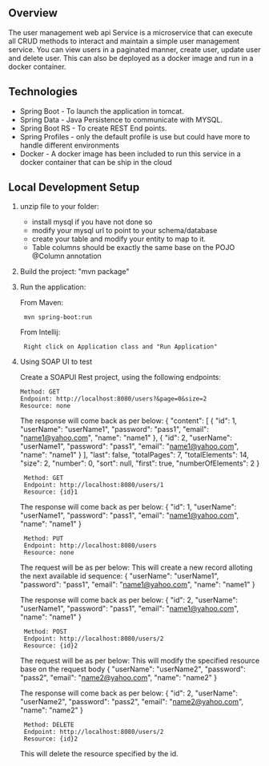Overview
--------

The user management web api Service is a microservice that can execute all CRUD methods to interact and maintain a simple user management
service. You can view users in a paginated manner, create user, update user and delete user. This can also
be deployed as a docker image and run in a docker container.


 
Technologies
------------
- Spring Boot - To launch the application in tomcat.
- Spring Data - Java Persistence to communicate with MYSQL.
- Spring Boot RS - To create REST End points.
- Spring Profiles - only the default profile is use but could have more to handle different environments
- Docker - A docker image has been included to run this service in a docker container that can be ship in the cloud


Local Development Setup
-----------------------
1. unzip file to your folder:
    - install mysql if you have not done so
    - modify your mysql url to point to your schema/database
    - create your table and modify your entity to map to it. 
    - Table columns should be exactly the same base on the POJO @Column annotation
2. Build the project: "mvn package"
3. Run the application:
    
    From Maven:
   
        mvn spring-boot:run

    From Intellij:
    
        Right click on Application class and "Run Application"
       
4. Using SOAP UI to test

   Create a SOAPUI Rest project, using the following endpoints:
   
       Method: GET
       Endpoint: http://localhost:8080/users?&page=0&size=2
       Resource: none
       
   The response will come back as per below:
	{
        "content": [
            {
                "id": 1,
                "userName": "userName1",
                "password": "pass1",
                "email": "name1@yahoo.com",
                "name": "name1"
            },
            {
                "id": 2,
                "userName": "userName1",
                "password": "pass1",
                "email": "name1@yahoo.com",
                "name": "name1"
            }
        ],
        "last": false,
        "totalPages": 7,
        "totalElements": 14,
        "size": 2,
        "number": 0,
        "sort": null,
        "first": true,
        "numberOfElements": 2
    }
    
        Method: GET
        Endpoint: http://localhost:8080/users/1
        Resource: {id}1
           
    The response will come back as per below:
        {
            "id": 1,
            "userName": "userName1",
            "password": "pass1",
            "email": "name1@yahoo.com",
            "name": "name1"
        }
        
        Method: PUT
        Endpoint: http://localhost:8080/users
        Resource: none

    The request will be as per below: This will create a new record
    alloting the next available id sequence:
        {
            "userName": "userName1",
            "password": "pass1",
            "email": "name1@yahoo.com",
            "name": "name1"
        }

    The response will come back as per below:
        {
            "id": 2,
            "userName": "userName1",
            "password": "pass1",
            "email": "name1@yahoo.com",
            "name": "name1"
        }
            
        Method: POST
        Endpoint: http://localhost:8080/users/2
        Resource: {id}2

    The request will be as per below: This will modify the specified resource
    base on the request body
        {
            "userName": "userName2",
            "password": "pass2",
            "email": "name2@yahoo.com",
            "name": "name2"
        }

    The response will come back as per below:
        {
            "id": 2,
            "userName": "userName2",
            "password": "pass2",
            "email": "name2@yahoo.com",
            "name": "name2"
        }

        Method: DELETE
        Endpoint: http://localhost:8080/users/2
        Resource: {id}2
    
    This will delete the resource specified by the id.
